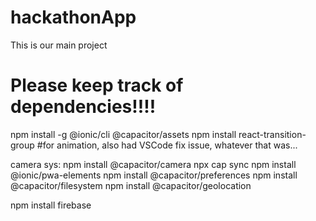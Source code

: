 # hackathonApp

This is our main project

# Please keep track of dependencies!!!!

npm install -g @ionic/cli @capacitor/assets
npm install react-transition-group #for animation, also had VSCode fix issue, whatever that was...

camera sys:
npm install @capacitor/camera
npx cap sync
npm install @ionic/pwa-elements
npm install @capacitor/preferences
npm install @capacitor/filesystem
npm install @capacitor/geolocation

npm install firebase
